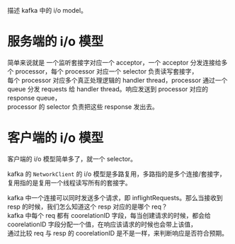 描述 kafka 中的 i/o model。

# 服务端的 i/o 模型

简单来说就是 一个监听套接字对应一个 acceptor，一个 acceptor 分发连接给多个 processor，每个 processor 对应一个 selector 负责读写套接字，<br>
每个 processor 对应多个真正处理逻辑的 handler thread，processor 通过一个 queue 分发 requests 给 handler thread。响应发送到 processor 对应的 response queue，<br>
processor 的 selector 负责把这些 response 发出去。

# 客户端的 i/o 模型

客户端的 i/o 模型简单多了，就一个 selector。


kafka 的 `NetworkClient` 的 i/o 模型是多路复用，多路指的是多个连接/套接字，复用指的是复用一个线程读写所有的套接字。

kafka 中一个连接可以同时发送多个请求，即 inflightRequests。那么当接收到 resp 的时候，我们怎么知道这个 resp 对应的是哪个 req？<br>
kafka 中每个 req 都有 coorelationID 字段，每当创建请求的时候，都会给 coorelationID 字段分配一个值，在响应该请求的时候也会带上该值，<br>
通过比较 req 与 resp 的 coorelationID 是不是一样，来判断响应是否符合预期。
